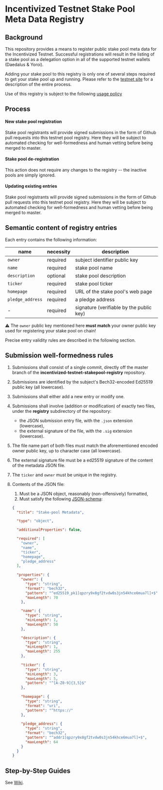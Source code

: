 # Incentivized Testnet Stake Pool Meta Data Registry

##  Background
This repository provides a means to register public stake pool meta data for the Incentivized Testnet. Successful registrations will result in the listing of a stake pool as a delegation option in all of the supported testnet wallets (Daedalus & Yoroi).

Adding your stake pool to this registry is only one of several steps required to get your stake pool up and running. Please refer to the [testnet site](https://testnet.iohkdev.io/en/cardano/shelley/about/testnet-introduction/) for a description of the entire process.

Use of this registry is subject to the following [usage policy](USAGE_POLICY.md)

## Process

#### New stake pool registration

Stake pool registrants will provide signed submissions in the form of Github pull requests into this testnet pool registry. Here they will be subject to automated checking for well-formedness and human vetting before being merged to master.

#### Stake pool de-registration

This action does not require any changes to the registry -- the inactive pools are simply ignored.

#### Updating existing entries

Stake pool registrants will provide signed submissions in the form of Github pull requests into this testnet pool registry. Here they will be subject to automated checking for well-formedness and human vetting before being merged to master.

## Semantic content of registry entries

Each entry contains the following information:

name             | necessity | description
---              | ---       | ---
`owner`          | required  | subject identifier public key 
`name`           | required  | stake pool name
`description`    | optional  | stake pool description
`ticker`         | required  | stake pool ticker
`homepage`       | required  | URL of the stake pool's web page
`pledge_address` | required  | a pledge address
\-               | required  | signature (verifiable by the public key)

:warning: The `owner` public key mentioned here **must match** your owner public key used for registering your stake pool on chain!

Precise entry validity rules are described in the following section.

## Submission well-formedness rules

1. Submissions shall consist of a single commit, directly off the master branch of the **incentivized-testnet-stakepool-registry** repository.

2. Submissions are identified by the subject's Bech32-encoded Ed25519 public key (all lowercase).

3. Submissions shall either add a new entry or modify one.

4. Submissions shall involve (addition or modification) of exactly two files, under the **registry** subdirectory of the repository:
   - the JSON submission entry file, with the `.json` extension (lowercase),
   - the external signature of the file, with the `.sig` extension (lowercase).

5. The file name part of both files must match the aforementioned encoded owner public key, up to character case (all lowercase).

6. The external signature file must be a ed25519 signature of the content of the metadata JSON file.

7. The `ticker` and `owner` must be unique in the registry.

8. Contents of the JSON file:
   1. Must be a JSON object, reasonably (non-offensively) formatted,
   2. Must satisfy the following [JSON-schema](https://json-schema.org/):

   ```json
   {
     "title": "Stake-pool Metadata",
   
     "type": "object",
   
     "additionalProperties": false,
   
     "required": [
       "owner",
       "name",
       "ticker",
       "homepage",
       "pledge_address"
     ],
    
     "properties": {
       "owner": {
         "type": "string",
         "format": "bech32",
         "pattern": "^ed25519_pk1[qpzry9x8gf2tvdw0s3jn54khce6mua7l]+$",
         "maxLength": 70
       },

       "name": {
         "type": "string",
         "minLength": 1,
         "maxLength": 50
       },

       "description": {
         "type": "string",
         "minLength": 1,
         "maxLength": 255
       },
    
       "ticker": {
         "type": "string",
         "minLength": 3,
         "maxLength": 5,
         "pattern": "^[A-Z0-9]{3,5}$"
       },
    
       "homepage": {
         "type": "string",
         "format": "uri",
         "pattern": "^https://"
       },
    
       "pledge_address": {
         "type": "string",
         "format": "bech32",
         "pattern": "^addr1[qpzry9x8gf2tvdw0s3jn54khce6mua7l]+$",
         "maxLength": 64
       }
     }
   }
   ```

## Step-by-Step Guides

See [Wiki](https://github.com/cardano-foundation/incentivized-testnet-stakepool-registry/wiki).
